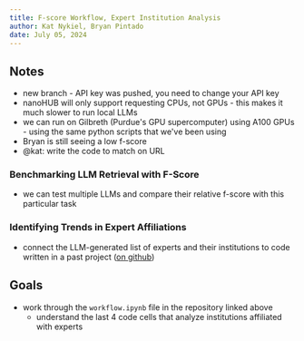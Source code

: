```yaml
---
title: F-score Workflow, Expert Institution Analysis
author: Kat Nykiel, Bryan Pintado
date: July 05, 2024
---
```


## Notes

- new branch - API key was pushed, you need to change your API key
- nanoHUB will only support requesting CPUs, not GPUs - this makes it much slower to run local LLMs
- we can run on Gilbreth (Purdue's GPU supercomputer) using A100 GPUs - using the same python scripts that we've been using
- Bryan is still seeing a low f-score
- @kat: write the code to match on URL

### Benchmarking LLM Retrieval with F-Score

- we can test multiple LLMs and compare their relative f-score with this particular task

### Identifying Trends in Expert Affiliations

- connect the LLM-generated list of experts and their institutions to code written in a past project ([on github](https://github.com/katnykiel/news_analysis))

## Goals

- work through the `workflow.ipynb` file in the repository linked above
  - understand the last 4 code cells that analyze institutions affiliated with experts